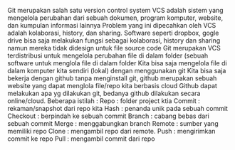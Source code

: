 Git merupakan salah satu version control system
VCS adalah sistem yang mengelola perubahan dari sebuah dokumen, program komputer, website, dan kumpulan informasi lainnya
Problem yang ini dipecahkan oleh VCS adalah kolaborasi, history, dan sharing.
Software seperti dropbox, gogle drive bisa saja melakukan fungsi sebagai kolaborasi, history dan sharing namun mereka tidak didesign untuk file source code
Git merupakan VCS terdistribusi untuk mengelola perubahan file di dalam folder (sebuah software untuk menglola file di dalam folder
Kita bisa saja mengelola file di dalam komputer kita sendiri (lokal) dengan menggunakan git
Kita bisa saja bekerja dengan github tanpa menginstall git, github merupakan sebuah website yang dapat menglola file/repo kita berbasis cloud
Github dapat melakukan apa yg dilakukan git, bedanya github dilakukan secara online/cloud. 
Beberapa istilah :
Repo : folder project ktia
Commit : rekaman/snapshot dari repo kita
Hash : penanda unik pada sebuah commit
Checkout : berpindah ke sebuah commit
Branch : cabang bebas dari sebuah commit
Merge : menggabungkan branch
Remote : sumber yang memiliki repo 
Clone : mengambil repo dari remote.
Push : mengirimkan commit ke repo
Pull : mengambil commit dari repo
